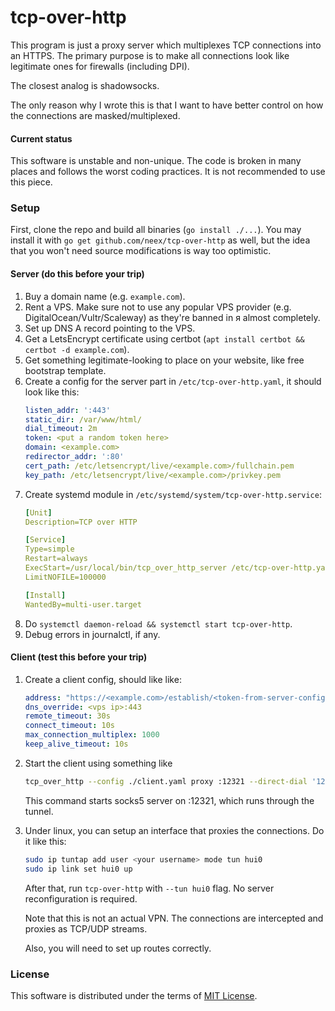 # tcp-over-http

This program is just a proxy server which multiplexes TCP connections into an HTTPS. The primary purpose is to make all connections look like legitimate ones for firewalls (including DPI).

The closest analog is shadowsocks.

The only reason why I wrote this is that I want to have better control on how the connections are masked/multiplexed.

#### Current status

This software is unstable and non-unique. The code is broken in many places and follows the worst coding practices. It is not recommended to use this piece.

### Setup

First, clone the repo and build all binaries (`go install ./...`). You may install it with `go get github.com/neex/tcp-over-http` as well, but the idea that you won't need source modifications is way too optimistic.

#### Server (do this before your trip)

1. Buy a domain name (e.g. `example.com`).
2. Rent a VPS. Make sure not to use any popular VPS provider (e.g. DigitalOcean/Vultr/Scaleway) as they're banned in я almost completely.
3. Set up DNS A record pointing to the VPS.
4. Get a LetsEncrypt certificate using certbot (`apt install certbot && certbot -d example.com`).
5. Get something legitimate-looking to place on your website, like free bootstrap template.
6. Create a config for the server part in `/etc/tcp-over-http.yaml`, it should look like this:
   ```yaml
   listen_addr: ':443'
   static_dir: /var/www/html/
   dial_timeout: 2m
   token: <put a random token here>
   domain: <example.com>
   redirector_addr: ':80'
   cert_path: /etc/letsencrypt/live/<example.com>/fullchain.pem
   key_path: /etc/letsencrypt/live/<example.com>/privkey.pem
   ```
7. Create systemd module in `/etc/systemd/system/tcp-over-http.service`:
   ```yaml
   [Unit]
   Description=TCP over HTTP

   [Service]
   Type=simple
   Restart=always
   ExecStart=/usr/local/bin/tcp_over_http_server /etc/tcp-over-http.yaml
   LimitNOFILE=100000

   [Install]
   WantedBy=multi-user.target
   ```
8. Do `systemctl daemon-reload && systemctl start tcp-over-http`.
9. Debug errors in journalctl, if any.

#### Client (test this before your trip)

1. Create a client config, should like like:

   ```yaml
   address: "https://<example.com>/establish/<token-from-server-config>"
   dns_override: <vps ip>:443
   remote_timeout: 30s
   connect_timeout: 10s
   max_connection_multiplex: 1000
   keep_alive_timeout: 10s
   ```
2. Start the client using something like
   ```bash
   tcp_over_http --config ./client.yaml proxy :12321 --direct-dial '127.0.0.1|localhost'
   ```

   This command starts socks5 server on :12321, which runs through the tunnel.

3. Under linux, you can setup an interface that proxies the connections. Do it like this:
   ```bash
   sudo ip tuntap add user <your username> mode tun hui0
   sudo ip link set hui0 up
   ```

   After that, run `tcp-over-http` with `--tun hui0` flag. No server reconfiguration is required.

   Note that this is not an actual VPN. The connections are intercepted and proxies as TCP/UDP streams.

   Also, you will need to set up routes correctly.

### License

This software is distributed under the terms of [MIT License](LICENSE.md).
